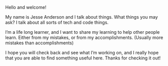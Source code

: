 Hello and welcome!

My name is Jesse Anderson and I talk about things. What things you may ask? I talk about all sorts of tech and code things.

I’m a life long learner, and I want to share my learning to help other people learn. Either from my mistakes, or from my accomplishments. (Usually more mistakes than accomplishments)

I hope you will check back and see what I’m working on, and I really hope that you are able to find something useful here. Thanks for checking it out!
